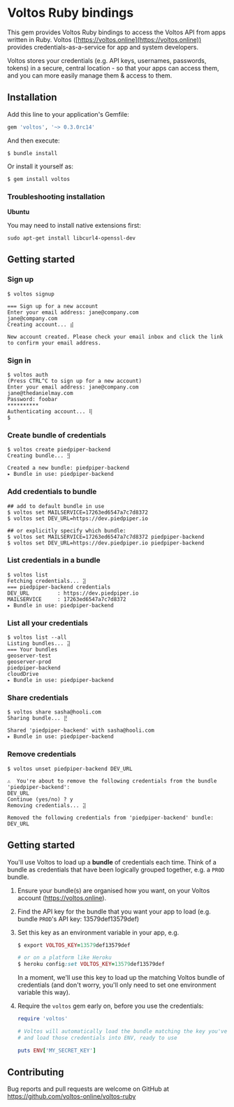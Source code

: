 # Voltos Ruby bindings

This gem provides Voltos Ruby bindings to access the Voltos API from apps written in Ruby. Voltos ([https://voltos.online](https://voltos.online)) provides credentials-as-a-service for app and system developers.

Voltos stores your credentials (e.g. API keys, usernames, passwords, tokens) in a secure, central location - so that your apps can access them, and you can more easily manage them & access to them. 

## Installation

Add this line to your application's Gemfile:

```ruby
gem 'voltos', '~> 0.3.0rc14'
```

And then execute:

    $ bundle install

Or install it yourself as:

    $ gem install voltos
    
### Troubleshooting installation

**Ubuntu**

You may need to install native extensions first:
```
sudo apt-get install libcurl4-openssl-dev
```

## Getting started

### Sign up
```
$ voltos signup

=== Sign up for a new account
Enter your email address: jane@company.com
jane@company.com
Creating account... ⣾ 

New account created. Please check your email inbox and click the link to confirm your email address.
```

### Sign in
```
$ voltos auth
(Press CTRL^C to sign up for a new account)
Enter your email address: jane@company.com
jane@thedanielmay.com
Password: foobar
**********
Authenticating account... ⢿ 
$
```

### Create bundle of credentials
```
$ voltos create piedpiper-backend
Creating bundle... ⣻ 

Created a new bundle: piedpiper-backend
▸ Bundle in use: piedpiper-backend
```

### Add credentials to bundle
```
## add to default bundle in use
$ voltos set MAILSERVICE=17263ed6547a7c7d8372
$ voltos set DEV_URL=https://dev.piedpiper.io

## or explicitly specify which bundle:
$ voltos set MAILSERVICE=17263ed6547a7c7d8372 piedpiper-backend
$ voltos set DEV_URL=https://dev.piedpiper.io piedpiper-backend
```

### List credentials in a bundle
```
$ voltos list
Fetching credentials... ⣽ 
=== piedpiper-backend credentials
DEV_URL         : https://dev.piedpiper.io
MAILSERVICE     : 17263ed6547a7c7d8372
▸ Bundle in use: piedpiper-backend
```

### List all your credentials
```
$ voltos list --all
Listing bundles... ⣽ 
=== Your bundles
geoserver-test
geoserver-prod
piedpiper-backend
cloudDrive
▸ Bundle in use: piedpiper-backend
```

### Share credentials
```
$ voltos share sasha@hooli.com
Sharing bundle... ⣟ 

Shared 'piedpiper-backend' with sasha@hooli.com
▸ Bundle in use: piedpiper-backend
```

### Remove credentials
```
$ voltos unset piedpiper-backend DEV_URL

⚠️  You're about to remove the following credentials from the bundle 'piedpiper-backend': 
DEV_URL
Continue (yes/no) ? y
Removing credentials... ⣽ 

Removed the following credentials from 'piedpiper-backend' bundle:
DEV_URL
```

## Getting started

You'll use Voltos to load up a **bundle** of credentials each time. Think of a bundle as credentials that have been logically grouped together, e.g. a ``PROD`` bundle.

1. Ensure your bundle(s) are organised how you want, on your Voltos account (https://voltos.online).

2. Find the API key for the bundle that you want your app to load (e.g. bundle ``PROD``'s API key: 13579def13579def)

2. Set this key as an environment variable in your app, e.g.
   ```ruby
   $ export VOLTOS_KEY=13579def13579def

   # or on a platform like Heroku
   $ heroku config:set VOLTOS_KEY=13579def13579def
   ```
   In a moment, we'll use this key to load up the matching Voltos bundle of credentials (and don't worry, you'll only need to set one environment variable this way).

3. Require the `voltos` gem early on, before you use the credentials:
   ```ruby
   require 'voltos'
   
   # Voltos will automatically load the bundle matching the key you've specified in VOLTOS_KEY
   # and load those credentials into ENV, ready to use
   
   puts ENV['MY_SECRET_KEY']
    ```

## Contributing

Bug reports and pull requests are welcome on GitHub at https://github.com/voltos-online/voltos-ruby

